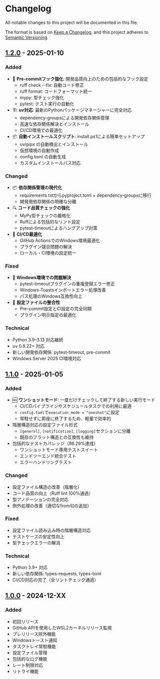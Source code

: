# Changelog

All notable changes to this project will be documented in this file.

The format is based on [Keep a Changelog](https://keepachangelog.com/en/1.0.0/),
and this project adheres to [Semantic Versioning](https://semver.org/spec/v2.0.0.html).

## [1.2.0] - 2025-01-10

### Added
- 🔧 **Pre-commitフック強化**: 開発品質向上のための包括的なフック設定
  - ruff check --fix: 自動コード修正
  - ruff format: コードフォーマット統一
  - mypy: 型チェック強化
  - pytest: テスト実行の自動化
- 🏗️ **uv対応**: 最新のPythonパッケージマネージャーに完全対応
  - dependency-groupsによる開発依存関係管理
  - 高速な依存関係解決とインストール
  - CI/CD環境での最適化
- 📦 **自動インストールスクリプト**: install.ps1による簡単セットアップ
  - uv/pipx の自動検出とインストール
  - 仮想環境の自動作成
  - config.toml の自動生成
  - カスタムインストールパス対応

### Changed
- 📦 **依存関係管理の現代化**
  - requirements.txtからpyproject.toml + dependency-groupsに移行
  - 開発用依存関係の明確な分離
- 🔍 **コード品質チェックの強化**
  - MyPy型チェックの厳格化
  - Ruffによる包括的なリント設定
  - pytest-timeoutによるハングアップ対策
- 🚀 **CI/CD最適化**
  - GitHub ActionsでのWindows環境最適化
  - プラグイン競合問題の解決
  - ローカル・CI環境の設定統一

### Fixed
- 🐛 **Windows環境での問題解決**
  - pytest-timeoutプラグインの重複登録エラー修正
  - Windows-Toastsインポートエラー処理改善
  - パス処理のWindows互換性向上
- 🔧 **設定ファイルの整合性**
  - Pre-commit設定とCI設定の完全同期
  - プラグイン明示指定の最適化

### Technical
- Python 3.9-3.13 対応継続
- uv 0.8.22+ 対応
- 新しい開発依存関係: pytest-timeout, pre-commit
- Windows Server 2025 CI環境対応

## [1.1.0] - 2025-01-05

### Added
- 🆕 **ワンショットモード**: 一度だけチェックして終了する新しい実行モード
  - CI/CDパイプラインやスケジュールタスクでの利用に最適
  - `config.toml`で`execution_mode = "oneshot"`に設定
  - 常駐せずに即座に終了するため、軽量で効率的
- 階層構造対応の設定ファイル形式
  - `[general]`, `[notification]`, `[logging]`セクションに分離
  - 既存のフラット構造との互換性も維持
- 包括的なテストカバレッジ（86.29%達成）
  - ワンショットモード専用テストスイート
  - エンドツーエンド統合テスト
  - エラーハンドリングテスト

### Changed
- 設定ファイル構造の改善（階層化）
- コード品質の向上（Ruff lint 100%通過）
- 型アノテーションの完全対応
- 例外処理の改善（適切なfrom句の追加）

### Fixed
- 設定ファイル読み込み時の階層構造対応
- テストケースの安定性向上
- 型チェックエラーの解消

### Technical
- Python 3.9+ 対応
- 新しい依存関係: types-requests, types-toml
- CI/CD対応の完了（全リントチェック通過）

## [1.0.0] - 2024-12-XX

### Added
- 初回リリース
- GitHub APIを使用したWSL2カーネルリリース監視
- プレリリース除外機能
- Windowsトースト通知
- タスクトレイ常駐機能
- 設定ファイル管理
- 包括的なログ機能
- レート制限対応
- リトライ機能

[1.2.0]: https://github.com/scottlz0310/WSL-kernel-watcher/compare/v1.1.0...v1.2.0
[1.1.0]: https://github.com/scottlz0310/WSL-kernel-watcher/compare/v1.0.0...v1.1.0
[1.0.0]: https://github.com/scottlz0310/WSL-kernel-watcher/releases/tag/v1.0.0